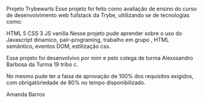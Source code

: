 Projeto Trybewarts
Esse projeto foi feito como avaliação de ensino do curso de desenvolvimento web fullstack da Trybe, ultilizando se de tecnologias como:

HTML 5
CSS 3
JS vanilla
Nesse projeto pude aprender sobre o uso do Javascript dinamico, pair-programing, trabalho em grupo , HTML semântico, eventos DOM, estilização css.

Esse projeto foi desenvolvivo por mim e pelo colega de turma Alexssandro Barbosa da Turma 19 tribo c.

No mesmo pude ter a faixa de aprovação de 100% dos requisitos exigidos, com obrigatóriedade de 80% no tempo disponibilizado.

 Amanda Barros